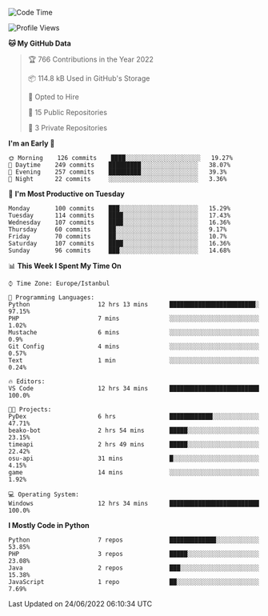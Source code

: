 <!--START_SECTION:waka-->
![Code Time](http://img.shields.io/badge/Code%20Time-333%20hrs%2053%20mins-blue)

![Profile Views](http://img.shields.io/badge/Profile%20Views-0-blue)

**🐱 My GitHub Data** 

> 🏆 766 Contributions in the Year 2022
 > 
> 📦 114.8 kB Used in GitHub's Storage 
 > 
> 💼 Opted to Hire
 > 
> 📜 15 Public Repositories 
 > 
> 🔑 3 Private Repositories  
 > 
**I'm an Early 🐤** 

```text
🌞 Morning    126 commits    ████░░░░░░░░░░░░░░░░░░░░░   19.27% 
🌆 Daytime    249 commits    █████████░░░░░░░░░░░░░░░░   38.07% 
🌃 Evening    257 commits    █████████░░░░░░░░░░░░░░░░   39.3% 
🌙 Night      22 commits     ░░░░░░░░░░░░░░░░░░░░░░░░░   3.36%

```
📅 **I'm Most Productive on Tuesday** 

```text
Monday       100 commits    ███░░░░░░░░░░░░░░░░░░░░░░   15.29% 
Tuesday      114 commits    ████░░░░░░░░░░░░░░░░░░░░░   17.43% 
Wednesday    107 commits    ████░░░░░░░░░░░░░░░░░░░░░   16.36% 
Thursday     60 commits     ██░░░░░░░░░░░░░░░░░░░░░░░   9.17% 
Friday       70 commits     ██░░░░░░░░░░░░░░░░░░░░░░░   10.7% 
Saturday     107 commits    ████░░░░░░░░░░░░░░░░░░░░░   16.36% 
Sunday       96 commits     ███░░░░░░░░░░░░░░░░░░░░░░   14.68%

```


📊 **This Week I Spent My Time On** 

```text
⌚︎ Time Zone: Europe/Istanbul

💬 Programming Languages: 
Python                   12 hrs 13 mins      ████████████████████████░   97.15% 
PHP                      7 mins              ░░░░░░░░░░░░░░░░░░░░░░░░░   1.02% 
Mustache                 6 mins              ░░░░░░░░░░░░░░░░░░░░░░░░░   0.9% 
Git Config               4 mins              ░░░░░░░░░░░░░░░░░░░░░░░░░   0.57% 
Text                     1 min               ░░░░░░░░░░░░░░░░░░░░░░░░░   0.24%

🔥 Editors: 
VS Code                  12 hrs 34 mins      █████████████████████████   100.0%

🐱‍💻 Projects: 
PyDex                    6 hrs               ████████████░░░░░░░░░░░░░   47.71% 
beako-bot                2 hrs 54 mins       █████░░░░░░░░░░░░░░░░░░░░   23.15% 
timeapi                  2 hrs 49 mins       █████░░░░░░░░░░░░░░░░░░░░   22.42% 
osu-api                  31 mins             █░░░░░░░░░░░░░░░░░░░░░░░░   4.15% 
game                     14 mins             ░░░░░░░░░░░░░░░░░░░░░░░░░   1.92%

💻 Operating System: 
Windows                  12 hrs 34 mins      █████████████████████████   100.0%

```

**I Mostly Code in Python** 

```text
Python                   7 repos             █████████████░░░░░░░░░░░░   53.85% 
PHP                      3 repos             █████░░░░░░░░░░░░░░░░░░░░   23.08% 
Java                     2 repos             ███░░░░░░░░░░░░░░░░░░░░░░   15.38% 
JavaScript               1 repo              ██░░░░░░░░░░░░░░░░░░░░░░░   7.69%

```



 Last Updated on 24/06/2022 06:10:34 UTC
<!--END_SECTION:waka-->

<!--
**3nws/3nws** is a ✨ _special_ ✨ repository because its `README.md` (this file) appears on your GitHub profile.

Here are some ideas to get you started:

- 🔭 I’m currently working on ...
- 🌱 I’m currently learning ...
- 👯 I’m looking to collaborate on ...
- 🤔 I’m looking for help with ...
- 💬 Ask me about ...
- 📫 How to reach me: ...
- 😄 Pronouns: ...
- ⚡ Fun fact: ...
-->
